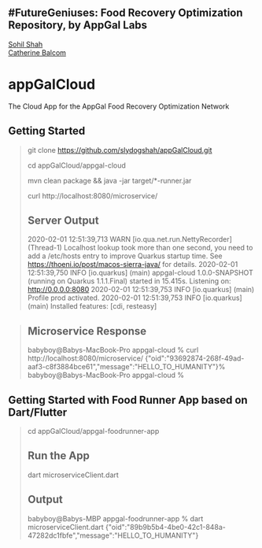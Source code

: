 #FutureGeniuses: Food Recovery Optimization Repository, by AppGal Labs
----
<div class="LI-profile-badge"  data-version="v1" data-size="medium" data-locale="en_US" data-type="horizontal" data-theme="light" data-vanity="sohil-shah-28052659"><a class="LI-simple-link" href='https://www.linkedin.com/in/sohil-shah-28052659' target="_blank">Sohil Shah</a></div>

<div class="LI-profile-badge"  data-version="v1" data-size="medium" data-locale="en_US" data-type="horizontal" data-theme="light" data-vanity="catherine-balcom-667742187"><a class="LI-simple-link" href='https://www.linkedin.com/in/catherine-balcom-667742187' target="_blank">Catherine Balcom</a></div>


# appGalCloud
The Cloud App for the AppGal Food Recovery Optimization Network


Getting Started
----

> git clone https://github.com/slydogshah/appGalCloud.git
>
>cd appGalCloud/appgal-cloud
>
>mvn clean package && java -jar target/*-runner.jar
>
>curl http://localhost:8080/microservice/
>
>Server Output
>----
>2020-02-01 12:51:39,713 WARN  [io.qua.net.run.NettyRecorder] (Thread-1) Localhost lookup took more than one second, you need to add a /etc/hosts entry to improve Quarkus startup time. See https://thoeni.io/post/macos-sierra-java/ for details.
 2020-02-01 12:51:39,750 INFO  [io.quarkus] (main) appgal-cloud 1.0.0-SNAPSHOT (running on Quarkus 1.1.1.Final) started in 15.415s. Listening on: http://0.0.0.0:8080
 2020-02-01 12:51:39,753 INFO  [io.quarkus] (main) Profile prod activated. 
 2020-02-01 12:51:39,753 INFO  [io.quarkus] (main) Installed features: [cdi, resteasy]

>
>Microservice Response
>----
>babyboy@Babys-MacBook-Pro appgal-cloud % curl http://localhost:8080/microservice/
 {"oid":"93692874-268f-49ad-aaf3-c8f3884bce61","message":"HELLO_TO_HUMANITY"}%                                                                                                                                                                          babyboy@Babys-MacBook-Pro appgal-cloud %
>

Getting Started with Food Runner App based on Dart/Flutter
----

> cd appGalCloud/appgal-foodrunner-app
>
>Run the App
>----
> dart microserviceClient.dart
>
>Output
>----
> babyboy@Babys-MBP appgal-foodrunner-app % dart microserviceClient.dart 
  {"oid":"89b9b5b4-4be0-42c1-848a-47282dc1fbfe","message":"HELLO_TO_HUMANITY"}
